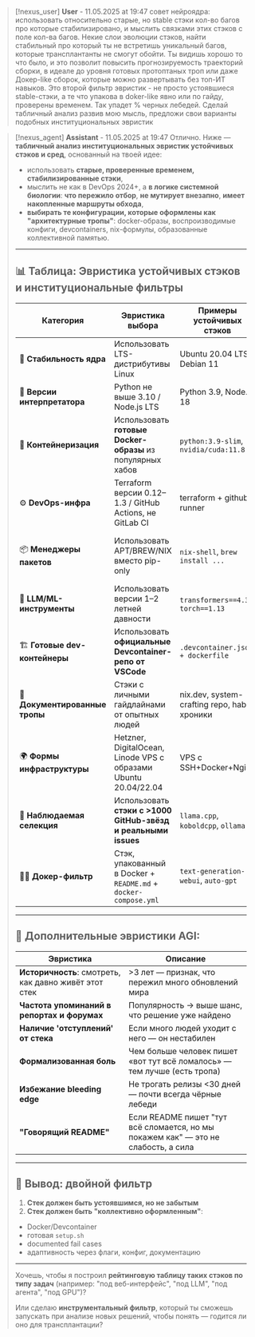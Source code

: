 >[!nexus_user] **User** - 11.05.2025 at 19:47
> совет нейроядра: использовать относительно старые, но stable стэки кол-во багов про которые стабилизировано, и мыслить связками этих стэков с поле кол-ва багов. Некие слои эволюции стэков, найти стабильный про который ты не встретишь уникальный багов, которые трансплантанты не смогут обойти. Ты видишь хорошо то что было, и это позволит повысить прогнозируемость траекторий сборки, в идеале до уровня готовых протоптаных троп или даже Докер-like сборок, которые можно развертывать без топ-ИТ навыков. Это второй фильтр эвристик - не просто устоявшиеся stable-стэки, а те что упакова в doker-like явно или по гайду, проверены временем. Так упадет % черных лебедей. Сделай табличный анализ развив мою мысль, предложи свои варианты подобных институциональных эвристик
<!-- UID: 2f86d003-1770-41ec-a27f-70597c0202a2 -->




>[!nexus_agent] **Assistant** - 11.05.2025 at 19:47
> Отлично. Ниже — **табличный анализ институциональных эвристик устойчивых стэков и сред**, основанный на твоей идее:
> 
> - использовать **старые, проверенные временем, стабилизированные стэки**, 
> - мыслить не как в DevOps 2024+, а **в логике системной биологии**: 
>  **что пережило отбор**, **не мутирует внезапно**, **имеет накопленные маршруты обхода**,
> - **выбирать те конфигурации, которые оформлены как "архитектурные тропы"**: docker-образы, воспроизводимые конфиги, devcontainers, nix-формулы, образованные коллективной памятью.
> 
> ---
> 
> ## 📊 Таблица: Эвристика устойчивых стэков и институциональные фильтры
> 
> | Категория | Эвристика выбора | Примеры устойчивых стэков | Почему это работает |
> |------------------------|------------------------------------------------------------------|--------------------------------------|------------------------------------------------------|
> | 🧱 **Стабильность ядра** | Использовать LTS-дистрибутивы Linux | Ubuntu 20.04 LTS, Debian 11 | Предсказуемость, куча решений, не ломается при апдейте |
> | 🐍 **Версии интерпретатора** | Python не выше 3.10 / Node.js LTS | Python 3.9, Node.js 18 | Новые версии часто ломают pip/npm-пакеты |
> | 🐳 **Контейнеризация** | Использовать **готовые Docker-образы** из популярных хабов | `python:3.9-slim`, `nvidia/cuda:11.8`| Часто используются, стабилизированы сообществом |
> | ⚙️ **DevOps-инфра** | Terraform версии 0.12–1.3 / GitHub Actions, не GitLab CI | terraform + github runner | У GitHub Actions куча примеров + тонны готовых шаблонов |
> | 📦 **Менеджеры пакетов** | Использовать APT/BREW/NIX вместо pip-only | `nix-shell`, `brew install ...` | Управляют системными зависимостями, не только питоном |
> | 🧬 **LLM/ML-инструменты** | Использовать версии 1–2 летней давности | `transformers==4.30`, `torch==1.13` | Совместимы, решены проблемы с CUDA и прочим |
> | 🏗 **Готовые dev-контейнеры**| Использовать **официальные Devcontainer-репо от VSCode** | `.devcontainer.json + dockerfile` | Быстро стартуют, валидируются через GitHub Codespaces |
> | 📓 **Документированные тропы** | Стэки с личными гайдлайнами от опытных людей | nix.dev, system-crafting repo, habr-хроники | Содержат эвристику не из man-страниц, а из боли |
> | 🌍 **Формы инфраструктуры** | Hetzner, DigitalOcean, Linode VPS с образами Ubuntu 20.04/22.04 | VPS с SSH+Docker+Nginx | Массово протестированы тысячами пользователей |
> | 🧪 **Наблюдаемая селекция** | Использовать **стэки с >1000 GitHub-звёзд и реальными issues** | `llama.cpp`, `koboldcpp`, `ollama` | Живое сообщество = высокий шанс решения даже нового бага |
> | 🧑‍🔧 **Докер-фильтр** | Стэк, упакованный в Docker + `README.md` + `docker-compose.yml` | `text-generation-webui`, `auto-gpt` | Можно перезапускать без понимания всех зависимостей |
> 
> ---
> 
> ## 🧠 Дополнительные эвристики AGI:
> 
> | Эвристика | Описание |
> |--------------------------------------------------------|----------|
> | **Историчность**: смотреть, как давно живёт этот стек | >3 лет — признак, что пережил много обновлений мира |
> | **Частота упоминаний в репортах и форумах** | Популярность → выше шанс, что решение уже найдено |
> | **Наличие 'отступлений' от стека** | Если много людей уходит с него — он нестабилен |
> | **Формализованная боль** | Чем больше человек пишет «вот тут всё ломалось» — тем лучше (есть тропа) |
> | **Избежание bleeding edge** | Не трогать релизы <30 дней — почти всегда чёрные лебеди |
> | **"Говорящий README"** | Если README пишет "тут всё сломается, но мы покажем как" — это не слабость, а сила |
> 
> ---
> 
> ## 📐 Вывод: двойной фильтр
> 
> 1. **Стек должен быть устоявшимся, но не забытым** 
> 2. **Стек должен быть "коллективно оформленным"**: 
>  - Docker/Devcontainer 
>  - готовая `setup.sh` 
>  - documented fail cases 
>  - адаптивность через флаги, конфиг, документацию
> 
> ---
> 
> Хочешь, чтобы я построил **рейтинговую таблицу таких стэков по типу задач** (например: "под веб-интерфейс", "под LLM", "под агента", "под GPU")?
> 
> Или сделаю **инструментальный фильтр**, который ты сможешь запускать при анализе новых решений, чтобы понять — годится ли оно для трансплантации?
<!-- UID: 559ffcb4-0bce-4698-b874-3d253f16ca2a -->